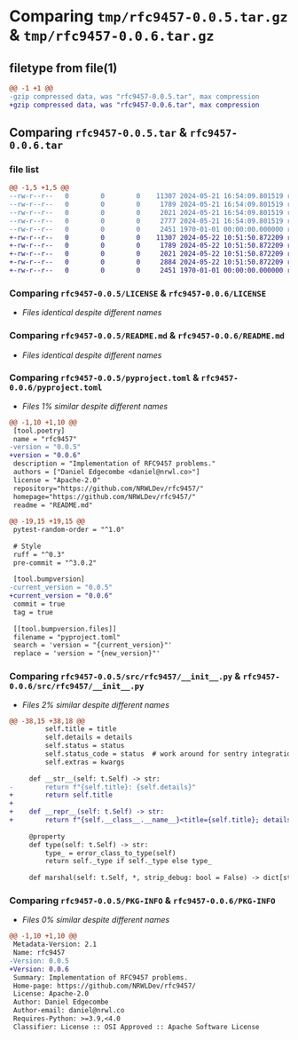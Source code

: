 # Comparing `tmp/rfc9457-0.0.5.tar.gz` & `tmp/rfc9457-0.0.6.tar.gz`

## filetype from file(1)

```diff
@@ -1 +1 @@
-gzip compressed data, was "rfc9457-0.0.5.tar", max compression
+gzip compressed data, was "rfc9457-0.0.6.tar", max compression
```

## Comparing `rfc9457-0.0.5.tar` & `rfc9457-0.0.6.tar`

### file list

```diff
@@ -1,5 +1,5 @@
--rw-r--r--   0        0        0    11307 2024-05-21 16:54:09.801519 rfc9457-0.0.5/LICENSE
--rw-r--r--   0        0        0     1789 2024-05-21 16:54:09.801519 rfc9457-0.0.5/README.md
--rw-r--r--   0        0        0     2021 2024-05-21 16:54:09.801519 rfc9457-0.0.5/pyproject.toml
--rw-r--r--   0        0        0     2777 2024-05-21 16:54:09.801519 rfc9457-0.0.5/src/rfc9457/__init__.py
--rw-r--r--   0        0        0     2451 1970-01-01 00:00:00.000000 rfc9457-0.0.5/PKG-INFO
+-rw-r--r--   0        0        0    11307 2024-05-22 10:51:50.872209 rfc9457-0.0.6/LICENSE
+-rw-r--r--   0        0        0     1789 2024-05-22 10:51:50.872209 rfc9457-0.0.6/README.md
+-rw-r--r--   0        0        0     2021 2024-05-22 10:51:50.872209 rfc9457-0.0.6/pyproject.toml
+-rw-r--r--   0        0        0     2884 2024-05-22 10:51:50.872209 rfc9457-0.0.6/src/rfc9457/__init__.py
+-rw-r--r--   0        0        0     2451 1970-01-01 00:00:00.000000 rfc9457-0.0.6/PKG-INFO
```

### Comparing `rfc9457-0.0.5/LICENSE` & `rfc9457-0.0.6/LICENSE`

 * *Files identical despite different names*

### Comparing `rfc9457-0.0.5/README.md` & `rfc9457-0.0.6/README.md`

 * *Files identical despite different names*

### Comparing `rfc9457-0.0.5/pyproject.toml` & `rfc9457-0.0.6/pyproject.toml`

 * *Files 1% similar despite different names*

```diff
@@ -1,10 +1,10 @@
 [tool.poetry]
 name = "rfc9457"
-version = "0.0.5"
+version = "0.0.6"
 description = "Implementation of RFC9457 problems."
 authors = ["Daniel Edgecombe <daniel@nrwl.co>"]
 license = "Apache-2.0"
 repository="https://github.com/NRWLDev/rfc9457/"
 homepage="https://github.com/NRWLDev/rfc9457/"
 readme = "README.md"
 
@@ -19,15 +19,15 @@
 pytest-random-order = "^1.0"
 
 # Style
 ruff = "^0.3"
 pre-commit = "^3.0.2"
 
 [tool.bumpversion]
-current_version = "0.0.5"
+current_version = "0.0.6"
 commit = true
 tag = true
 
 [[tool.bumpversion.files]]
 filename = "pyproject.toml"
 search = 'version = "{current_version}"'
 replace = 'version = "{new_version}"'
```

### Comparing `rfc9457-0.0.5/src/rfc9457/__init__.py` & `rfc9457-0.0.6/src/rfc9457/__init__.py`

 * *Files 2% similar despite different names*

```diff
@@ -38,15 +38,18 @@
         self.title = title
         self.details = details
         self.status = status
         self.status_code = status  # work around for sentry integrations that expect status_code attr
         self.extras = kwargs
 
     def __str__(self: t.Self) -> str:
-        return f"{self.title}: {self.details}"
+        return self.title
+
+    def __repr__(self: t.Self) -> str:
+        return f"{self.__class__.__name__}<title={self.title}; details={self.details}>"
 
     @property
     def type(self: t.Self) -> str:
         type_ = error_class_to_type(self)
         return self._type if self._type else type_
 
     def marshal(self: t.Self, *, strip_debug: bool = False) -> dict[str, t.Any]:
```

### Comparing `rfc9457-0.0.5/PKG-INFO` & `rfc9457-0.0.6/PKG-INFO`

 * *Files 0% similar despite different names*

```diff
@@ -1,10 +1,10 @@
 Metadata-Version: 2.1
 Name: rfc9457
-Version: 0.0.5
+Version: 0.0.6
 Summary: Implementation of RFC9457 problems.
 Home-page: https://github.com/NRWLDev/rfc9457/
 License: Apache-2.0
 Author: Daniel Edgecombe
 Author-email: daniel@nrwl.co
 Requires-Python: >=3.9,<4.0
 Classifier: License :: OSI Approved :: Apache Software License
```

